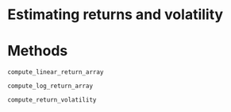 # Estimating returns and volatility

# Methods
```@docs
compute_linear_return_array
```

```@docs
compute_log_return_array
```

```@docs
compute_return_volatility
```
